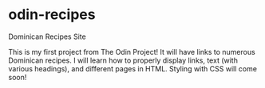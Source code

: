 # odin-recipes
Dominican Recipes Site

This is my first project from The Odin Project! It will
have links to numerous Dominican recipes. I will learn 
how to properly display links, text (with various 
headings), and different pages in HTML. Styling with 
CSS will come soon!
